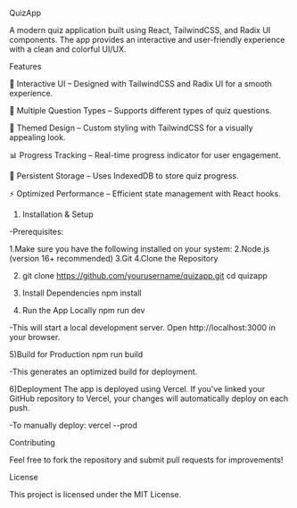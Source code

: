 QuizApp

A modern quiz application built using React, TailwindCSS, and Radix UI components. The app provides an interactive and user-friendly experience with a clean and colorful UI/UX.

Features

🎯 Interactive UI – Designed with TailwindCSS and Radix UI for a smooth experience.

📝 Multiple Question Types – Supports different types of quiz questions.

🎨 Themed Design – Custom styling with TailwindCSS for a visually appealing look.

📊 Progress Tracking – Real-time progress indicator for user engagement.

🔄 Persistent Storage – Uses IndexedDB to store quiz progress.

⚡ Optimized Performance – Efficient state management with React hooks.

1) Installation & Setup

-Prerequisites:

1.Make sure you have the following installed on your system:
2.Node.js (version 16+ recommended)
3.Git
4.Clone the Repository

2) git clone https://github.com/yourusername/quizapp.git
cd quizapp

3) Install Dependencies
npm install

4) Run the App Locally
npm run dev

-This will start a local development server. Open http://localhost:3000 in your browser.

5)Build for Production
npm run build

-This generates an optimized build for deployment.

6)Deployment
The app is deployed using Vercel. If you've linked your GitHub repository to Vercel, your changes will automatically deploy on each push.

-To manually deploy:
vercel --prod

Contributing

Feel free to fork the repository and submit pull requests for improvements!

License

This project is licensed under the MIT License.
